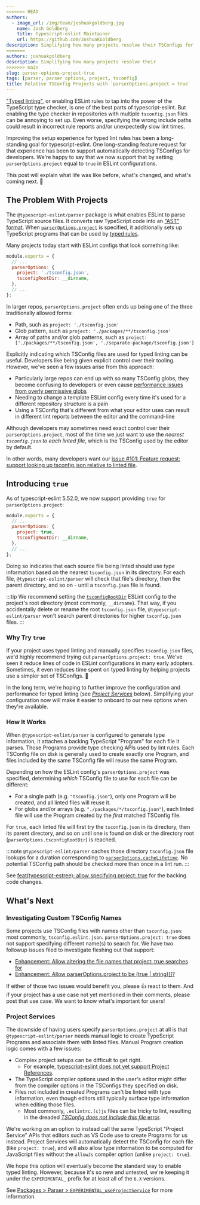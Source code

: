```yaml
---
<<<<<<< HEAD
authors:
  - image_url: /img/team/joshuakgoldberg.jpg
    name: Josh Goldberg
    title: typescript-eslint Maintainer
    url: https://github.com/JoshuaKGoldberg
description: Simplifying how many projects resolve their TSConfigs for typed linting.
=======
authors: joshuakgoldberg
description: Simplifying how many projects resolve their
>>>>>>> main
slug: parser-options-project-true
tags: [parser, parser options, project, tsconfig]
title: Relative TSConfig Projects with `parserOptions.project = true`
---
```


["Typed linting"](/getting-started/typed-linting), or enabling ESLint rules to tap into the power of the TypeScript type checker, is one of the best parts of typescript-eslint.
But enabling the type checker in repositories with multiple `tsconfig.json` files can be annoying to set up.
Even worse, specifying the wrong include paths could result in incorrect rule reports and/or unexpectedly slow lint times.

Improving the setup experience for typed lint rules has been a long-standing goal for typescript-eslint.
One long-standing feature request for that experience has been to support automatically detecting TSConfigs for developers.
We're happy to say that we now support that by setting `parserOptions.project` equal to `true` in ESLint configurations.

This post will explain what life was like before, what's changed, and what's coming next. 🎉

<!--truncate-->

## The Problem With Projects

The `@typescript-eslint/parser` package is what enables ESLint to parse TypeScript source files.
It converts raw TypeScript code into an ["AST" format](./2022-12-05-asts-and-typescript-eslint.md).
When [`parserOptions.project`](/packages/parser#project) is specified, it additionally sets up TypeScript programs that can be used by [typed rules](/developers/custom-rules#typed-rules).

Many projects today start with ESLint configs that look something like:

```js
module.exports = {
  // ...
  parserOptions: {
    project: './tsconfig.json',
    tsconfigRootDir: __dirname,
  },
  // ...
};
```

In larger repos, `parserOptions.project` often ends up being one of the three traditionally allowed forms:

- Path, such as `project: './tsconfig.json'`
- Glob pattern, such as `project: './packages/**/tsconfig.json'`
- Array of paths and/or glob patterns, such as `project: ['./packages/**/tsconfig.json', './separate-package/tsconfig.json']`

Explicitly indicating which TSConfig files are used for typed linting can be useful.
Developers like being given explicit control over their tooling.
However, we've seen a few issues arise from this approach:

- Particularly large repos can end up with so many TSConfig globs, they become confusing to developers or even cause [performance issues from overly permissive globs](/troubleshooting/typed-linting/performance#wide-includes-in-your-eslint-options)
- Needing to change a template ESLint config every time it's used for a different repository structure is a pain
- Using a TSConfig that's different from what your editor uses can result in different lint reports between the editor and the command-line

Although developers may sometimes need exact control over their `parserOptions.project`, most of the time we just want to use the _nearest `tsconfig.json` to each linted file_, which is the TSConfig used by the editor by default.

In other words, many developers want our [issue #101: Feature request: support looking up tsconfig.json relative to linted file](https://github.com/typescript-eslint/typescript-eslint/issues/101).

## Introducing `true`

As of typescript-eslint 5.52.0, we now support providing `true` for `parserOptions.project`:

```js
module.exports = {
  // ...
  parserOptions: {
    project: true,
    tsconfigRootDir: __dirname,
  },
  // ...
};
```

Doing so indicates that each source file being linted should use type information based on the nearest `tsconfig.json` in its directory.
For each file, `@typescript-eslint/parser` will check that file's directory, then the parent directory, and so on - until a `tsconfig.json` file is found.

:::tip
We recommend setting the [`tsconfigRootDir`](/packages/parser#tsconfigrootdir) ESLint config to the project's root directory (most commonly, `__dirname`).
That way, if you accidentally delete or rename the root `tsconfig.json` file, `@typescript-eslint/parser` won't search parent directories for higher `tsconfig.json` files.
:::

### Why Try `true`

If your project uses typed linting and manually specifies `tsconfig.json` files, we'd highly recommend trying out `parserOptions.project: true`.
We've seen it reduce lines of code in ESLint configurations in many early adopters.
Sometimes, it even reduces time spent on typed linting by helping projects use a simpler set of TSConfigs. 🚀

In the long term, we're hoping to further improve the configuration and performance for typed linting (see _[Project Services](#project-services)_ below).
Simplifying your configuration now will make it easier to onboard to our new options when they're available.

### How It Works

When `@typescript-eslint/parser` is configured to generate type information, it attaches a backing TypeScript "Program" for each file it parses.
Those Programs provide type checking APIs used by lint rules.
Each TSConfig file on disk is generally used to create exactly one Program, and files included by the same TSConfig file will reuse the same Program.

Depending on how the ESLint config's `parserOptions.project` was specified, determining _which_ TSConfig file to use for each file can be different:

- For a single path (e.g. `"tsconfig.json"`), only one Program will be created, and all linted files will reuse it.
- For globs and/or arrays (e.g. `"./packages/*/tsconfig.json"`), each linted file will use the Program created by the _first_ matched TSConfig file.

For `true`, each linted file will first try the `tsconfig.json` in its directory, then its parent directory, and so on until one is found on disk or the directory root (`parserOptions.tsconfigRootDir`) is reached.

:::note
`@typescript-eslint/parser` caches those directory `tsconfig.json` file lookups for a duration corresponding to [`parserOptions.cacheLifetime`](/packages/parser#cachelifetime).
No potential TSConfig path should be checked more than once in a lint run.
:::

See [feat(typescript-estree): allow specifying project: true](https://github.com/typescript-eslint/typescript-eslint/pull/6084) for the backing code changes.

## What's Next

### Investigating Custom TSConfig Names

Some projects use TSConfig files with names other than `tsconfig.json`: most commonly, `tsconfig.eslint.json`.
`parserOptions.project: true` does not support specifying different name(s) to search for.
We have two followup issues filed to investigate fleshing out that support:

- [Enhancement: Allow altering the file names that project: true searches for](https://github.com/typescript-eslint/typescript-eslint/issues/7383)
- [Enhancement: Allow parserOptions.project to be (true | string)[]?](https://github.com/typescript-eslint/typescript-eslint/issues/7384)

If either of those two issues would benefit you, please 👍 react to them.
And if your project has a use case not yet mentioned in their comments, please post that use case.
We want to know what's important for users!

### Project Services

The downside of having users specify `parserOptions.project` at all is that `@typescript-eslint/parser` needs manual logic to create TypeScript Programs and associate them with linted files.
Manual Program creation logic comes with a few issues:

- Complex project setups can be difficult to get right.
  - For example, [typescript-eslint does not yet support Project References](https://github.com/typescript-eslint/typescript-eslint/issues/2094).
- The TypeScript compiler options used in the user's editor might differ from the compiler options in the TSConfigs they specified on disk.
- Files not included in created Programs can't be linted with type information, even though editors still typically surface type information when editing those files.
  - Most commonly, `.eslintrc.(c)js` files can be tricky to lint, resulting in the dreaded [_TSConfig does not include this file_ error](/troubleshooting/typed-linting/performance#i-get-errors-telling-me-eslint-was-configured-to-run--however-that-tsconfig-does-not--none-of-those-tsconfigs-include-this-file).

We're working on an option to instead call the same TypeScript "Project Service" APIs that editors such as VS Code use to create Programs for us instead.
Project Services will automatically detect the TSConfig for each file (like `project: true`), and will also allow type information to be computed for JavaScript files without the `allowJs` compiler option (unlike `project: true`).

We hope this option will eventually become the standard way to enable typed linting.
However, because it's so new and untested, we're keeping it under the `EXPERIMENTAL_` prefix for at least all of the `6.X` versions.

See [Packages > Parser > `EXPERIMENTAL_useProjectService`](/packages/parser#experimental_useprojectservice) for more information.
